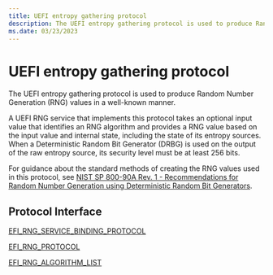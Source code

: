 ```yaml
---
title: UEFI entropy gathering protocol
description: The UEFI entropy gathering protocol is used to produce Random Number Generation (RNG) values in a well-known manner.
ms.date: 03/23/2023
---
```


# UEFI entropy gathering protocol

The UEFI entropy gathering protocol is used to produce Random Number Generation (RNG) values in a well-known manner.

A UEFI RNG service that implements this protocol takes an optional input value that identifies an RNG algorithm and provides a RNG value based on the input value and internal state, including the state of its entropy sources. When a Deterministic Random Bit Generator (DRBG) is used on the output of the raw entropy source, its security level must be at least 256 bits.

For guidance about the standard methods of creating the RNG values used in this protocol, see [NIST SP 800-90A Rev. 1 - Recommendations for Random Number Generation using Deterministic Random Bit Generators](https://csrc.nist.gov/publications/detail/sp/800-90a/rev-1/final).

## Protocol Interface

[EFI_RNG_SERVICE_BINDING_PROTOCOL](efi-rng-service-binding-protocol.md)

[EFI_RNG_PROTOCOL](efi-rng-protocol.md)

[EFI_RNG_ALGORITHM_LIST](efi-rng-algorithm-list.md)
